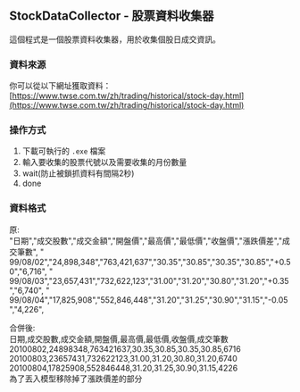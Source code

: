 ## StockDataCollector - 股票資料收集器

這個程式是一個股票資料收集器，用於收集個股日成交資訊。

### 資料來源
你可以從以下網址獲取資料：[https://www.twse.com.tw/zh/trading/historical/stock-day.html](https://www.twse.com.tw/zh/trading/historical/stock-day.html)

### 操作方式
1. 下載可執行的 `.exe` 檔案
2. 輸入要收集的股票代號以及需要收集的月份數量
3. wait(防止被鎖抓資料有間隔2秒)
4. done

### 資料格式
原:  
"日期","成交股數","成交金額","開盤價","最高價","最低價","收盤價","漲跌價差","成交筆數",
" 99/08/02","24,898,348","763,421,637","30.35","30.85","30.35","30.85","+0.50","6,716",
" 99/08/03","23,657,431","732,622,123","31.00","31.20","30.80","31.20","+0.35","6,740",
" 99/08/04","17,825,908","552,846,448","31.20","31.25","30.90","31.15","-0.05","4,226",

合併後:  
日期,成交股數,成交金額,開盤價,最高價,最低價,收盤價,成交筆數  
20100802,24898348,763421637,30.35,30.85,30.35,30.85,6716  
20100803,23657431,732622123,31.00,31.20,30.80,31.20,6740  
20100804,17825908,552846448,31.20,31.25,30.90,31.15,4226  
為了丟入模型移除掉了漲跌價差的部分
